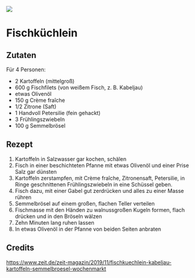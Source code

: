 ![](https://img.zeit.de/zeit-magazin/2019/11/fischkuechlein-kabeljau-kartoffeln-semmelbroesel/super__950x633__desktop__scale_1)

# Fischküchlein

## Zutaten

Für 4 Personen:

- 2 Kartoffeln (mittelgroß)
- 600 g Fischfilets (von weißem Fisch, z. B. Kabeljau)
- etwas Olivenöl
- 150 g Crème fraîche
- 1/2 Zitrone (Saft)
- 1 Handvoll Petersilie (fein gehackt)
- 3 Frühlingszwiebeln
- 100 g Semmelbrösel

## Rezept

1. Kartoffeln in Salzwasser gar kochen, schälen
2. Fisch in einer beschichteten Pfanne mit etwas Olivenöl und einer Prise Salz gar dünsten
3. Kartoffeln zerstampfen, mit Crème fraîche, Zitronensaft, Petersilie, in Ringe geschnittenen Frühlingszwiebeln in eine Schüssel geben.
4. Fisch dazu, mit einer Gabel gut zerdrücken und alles zu einer Masse rühren
5. Semmelbrösel auf einem großen, flachen Teller verteilen
6. Fischmasse mit den Händen zu walnussgroßen Kugeln formen, flach drücken und in den Bröseln wälzen
7. Zehn Minuten lang ruhen lassen
8. In etwas Olivenöl in der Pfanne von beiden Seiten anbraten

## Credits

https://www.zeit.de/zeit-magazin/2019/11/fischkuechlein-kabeljau-kartoffeln-semmelbroesel-wochenmarkt
